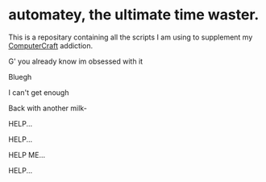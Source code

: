 # automatey, the ultimate time waster.

This is a repositary containing all the scripts I am using to supplement my [ComputerCraft](https://tweaked.cc/) addiction.

G' you already know im obsessed with it

Bluegh

I can't get enough 

Back with another milk-

HELP...

HELP...

HELP ME...

HELP...